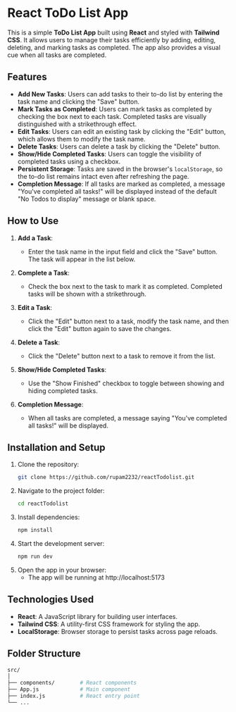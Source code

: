 # React ToDo List App

This is a simple **ToDo List App** built using **React** and styled with **Tailwind CSS**. It allows users to manage their tasks efficiently by adding, editing, deleting, and marking tasks as completed. The app also provides a visual cue when all tasks are completed.

## Features

- **Add New Tasks**: Users can add tasks to their to-do list by entering the task name and clicking the "Save" button.
- **Mark Tasks as Completed**: Users can mark tasks as completed by checking the box next to each task. Completed tasks are visually distinguished with a strikethrough effect.
- **Edit Tasks**: Users can edit an existing task by clicking the "Edit" button, which allows them to modify the task name.
- **Delete Tasks**: Users can delete a task by clicking the "Delete" button.
- **Show/Hide Completed Tasks**: Users can toggle the visibility of completed tasks using a checkbox.
- **Persistent Storage**: Tasks are saved in the browser's `localStorage`, so the to-do list remains intact even after refreshing the page.
- **Completion Message**: If all tasks are marked as completed, a message "You've completed all tasks!" will be displayed instead of the default "No Todos to display" message or blank space.

## How to Use

1. **Add a Task**: 
   - Enter the task name in the input field and click the "Save" button. The task will appear in the list below.
   
2. **Complete a Task**: 
   - Check the box next to the task to mark it as completed. Completed tasks will be shown with a strikethrough.

3. **Edit a Task**:
   - Click the "Edit" button next to a task, modify the task name, and then click the "Edit" button again to save the changes.

4. **Delete a Task**: 
   - Click the "Delete" button next to a task to remove it from the list.

5. **Show/Hide Completed Tasks**:
   - Use the "Show Finished" checkbox to toggle between showing and hiding completed tasks.

6. **Completion Message**:
   - When all tasks are completed, a message saying "You've completed all tasks!" will be displayed.

## Installation and Setup

1. Clone the repository:
   ```bash
   git clone https://github.com/rupam2232/reactTodolist.git


2. Navigate to the project folder:
    ```bash
    cd reactTodolist

3. Install dependencies:
    ```bash
    npm install

4. Start the development server:
    ```bash
    npm run dev
5. Open the app in your browser:
    - The app will be running at http://localhost:5173

## Technologies Used
- **React**: A JavaScript library for building user interfaces.
-  **Tailwind CSS**: A utility-first CSS framework for styling the app.
- **LocalStorage**: Browser storage to persist tasks across page reloads.

## Folder Structure
```bash
src/
│
├── components/        # React components
├── App.js             # Main component
├── index.js           # React entry point
└── ...